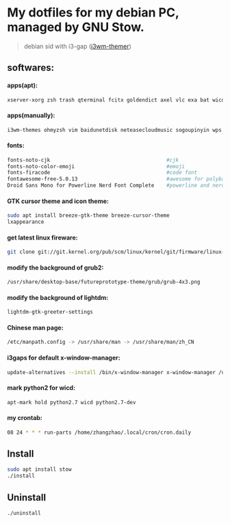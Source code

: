 # My dotfiles for my debian PC, managed by GNU Stow.
> debian sid with i3-gap ([i3wm-themer](https://github.com/unix121/i3wm-themer))

## **softwares:**

#### **apps(apt):**
```bash
xserver-xorg zsh trash qterminal fcitx goldendict axel vlc exa bat wicd lightdm lightdm-gtk-greeter-settings pulseaudio pavucontrol Firefox ripgrep zip unzip rar unrar tldr locate fd-find zsh wget universal-ctags xautolock clang nomacs redshift translate-shell speedcrunch pylint shellcheck smartmontools sudo flameshot progress sshfs ncdu wireshark cflow lxappearance ufw xserver-xorg-input-synaptics dos2unix strace ltrace samba mpv lshw fzf hexyl davfs remmina iotop neofetch picom pandoc graphviz feh zathura unclutter
```

#### **apps(manually):**
```bash
i3wm-themes ohmyzsh vim baidunetdisk neteasecloudmusic sogoupinyin wps qq-linux gtags i3lock-fancy electron-ssr qv2ray zotero gping sd docker code
```

#### **fonts:**
```bash
fonts-noto-cjk                                      #cjk
fonts-noto-color-emoji                              #emoji
fonts-firacode                                      #code font
fontawesome-free-5.0.13                             #awesome for polybar
Droid Sans Mono for Powerline Nerd Font Complete    #powerline and nerd fonts
```

#### **GTK cursor theme and icon theme:**
```bash
sudo apt install breeze-gtk-theme breeze-cursor-theme
lxappearance
```

#### **get latest linux fireware:**
```bash
git clone git://git.kernel.org/pub/scm/linux/kernel/git/firmware/linux-firmware.git
```

#### **modify the background of grub2:**
```bash
/usr/share/desktop-base/futureprototype-theme/grub/grub-4x3.png
```

#### **modify the background of lightdm:**
```bash
lightdm-gtk-greeter-settings
```

#### **Chinese man page:**
```bash
/etc/manpath.config -> /usr/share/man -> /usr/share/man/zh_CN
```

#### **i3gaps for default x-window-manager:**
```bash
update-alternatives --install /bin/x-window-manager x-window-manager /usr/bin/i3 20
```

#### **mark python2 for wicd:**
```bash
apt-mark hold python2.7 wicd python2.7-dev
```

#### **my crontab:**
```bash
08 24 * * * run-parts /home/zhangzhao/.local/cron/cron.daily
```

## **Install**
```bash
sudo apt install stow
./install
```
## **Uninstall**
```bash
./uninstall
```
